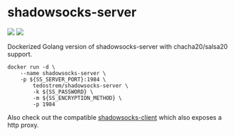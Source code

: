 # shadowsocks-server
![](https://img.shields.io/docker/automated/tedostrem/shadowsocks-server.svg)
![](https://img.shields.io/docker/build/tedostrem/shadowsocks-server.svg)

Dockerized Golang version of shadowsocks-server with chacha20/salsa20 support.
```
docker run -d \
	--name shadowsocks-server \
	-p ${SS_SERVER_PORT}:1984 \
		tedostrem/shadowsocks-server \
		-k ${SS_PASSWORD} \
		-m ${SS_ENCRYPTION_METHOD} \
		-p 1984
```
Also check out the compatible [shadowsocks-client](https://github.com/tedostrem/shadowsocks-client) which also exposes a http proxy.
